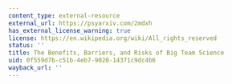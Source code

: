 ```yaml
---
content_type: external-resource
external_url: https://psyarxiv.com/2mdxh
has_external_license_warning: true
license: https://en.wikipedia.org/wiki/All_rights_reserved
status: ''
title: The Benefits, Barriers, and Risks of Big Team Science
uid: 0f559d7b-c51b-4eb7-9020-14371c9dc4b6
wayback_url: ''
---
```

